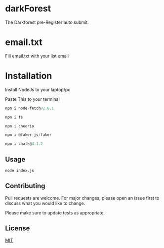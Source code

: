 # darkForest
The Darkforest pre-Register auto submit.

# email.txt

Fill email.txt with your list email

# Installation

Install NodeJs to your laptop/pc

Paste This to your terminal
```python
npm i node-fetch@2.6.1
```
```python
npm i fs
```
```python
npm i cheerio
```
```python
npm i @faker-js/faker
```
```python
npm i chalk@4.1.2
```


## Usage

```python
node index.js
```

## Contributing

Pull requests are welcome. For major changes, please open an issue first
to discuss what you would like to change.

Please make sure to update tests as appropriate.

## License

[MIT](https://choosealicense.com/licenses/mit/)
